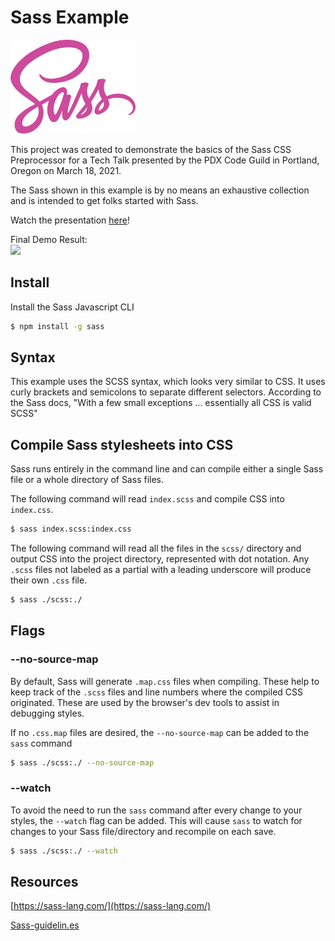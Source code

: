 # Sass Example

<img src="https://raw.githubusercontent.com/keegangood/sass_talk/master/sass-logo.png" width=200/>

This project was created to demonstrate the basics of the Sass CSS Preprocessor for a Tech Talk presented by the PDX Code Guild in Portland, Oregon on March 18, 2021.

The Sass shown in this example is by no means an exhaustive collection and is intended to get folks started with Sass.

Watch the presentation [here](https://www.youtube.com/watch?v=RhX2rb10AC4)!

Final Demo Result:
<br/>
<img src="/sass-demo.gif" width=800>

## Install

Install the Sass Javascript CLI

```bash
$ npm install -g sass
```

## Syntax

This example uses the SCSS syntax, which looks very similar to CSS. It uses curly brackets and semicolons to separate different selectors. According to the Sass docs, "With a few small exceptions ... essentially all CSS is valid SCSS"

## Compile Sass stylesheets into CSS

Sass runs entirely in the command line and can compile either a single Sass file or a whole directory of Sass files.

The following command will read `index.scss` and compile CSS into `index.css`.

```bash
$ sass index.scss:index.css
```

The following command will read all the files in the `scss/` directory and output CSS into the project directory, represented with dot notation. Any `.scss` files not labeled as a partial with a leading underscore will produce their own `.css` file.

```bash
$ sass ./scss:./
```

## Flags

### --no-source-map

By default, Sass will generate `.map.css` files when compiling. These help to keep track of the `.scss` files and line numbers where the compiled CSS originated. These are used by the browser's dev tools to assist in debugging styles.

If no `.css.map` files are desired, the `--no-source-map` can be added to the `sass` command

```bash
$ sass ./scss:./ --no-source-map
```

### --watch

To avoid the need to run the `sass` command after every change to your styles, the `--watch` flag can be added. This will cause `sass` to watch for changes to your Sass file/directory and recompile on each save.

```bash
$ sass ./scss:./ --watch
```

## Resources
[https://sass-lang.com/](https://sass-lang.com/)

[Sass-guidelin.es](https://sass-lang.com/)
